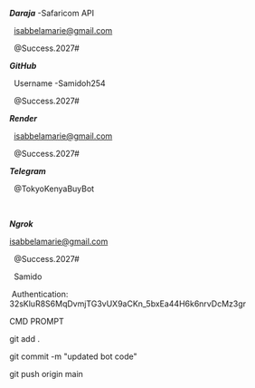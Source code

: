 ***Daraja*** -Safaricom API

  isabbelamarie@gmail.com

  @Success.2027#





***GitHub***

  Username -Samidoh254

            @Success.2027#





***Render***

  isabbelamarie@gmail.com

  @Success.2027#





***Telegram***

   @TokyoKenyaBuyBot

 



***Ngrok***

isabbelamarie@gmail.com

  @Success.2027#

   Samido

 Authentication: 32sKluR8S6MqDvmjTG3vUX9aCKn\_5bxEa44H6k6nrvDcMz3gr









CMD PROMPT

git add .

git commit -m "updated bot code"

git push origin main




